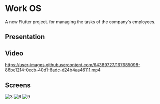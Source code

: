 # Work OS 

A new Flutter project. for managing the tasks of the company's employees.

## Presentation 



## Video



https://user-images.githubusercontent.com/64389727/167685098-86be1214-0ecb-40d1-8adc-d24b4aa46111.mp4





## Screens
![3](https://user-images.githubusercontent.com/64389727/164944020-33331fe9-4dff-4bbe-8cbc-f29e9c617c2c.png)
![6](https://user-images.githubusercontent.com/64389727/164944024-4d78eba6-8337-445c-a51a-803ef1ff3228.png)
![9](https://user-images.githubusercontent.com/64389727/164944025-cca62007-f61f-4e92-ad4f-6b75f03b9800.png)
